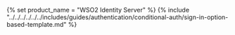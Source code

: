 {% set product_name = "WSO2 Identity Server" %}
{% include "../../../../../../includes/guides/authentication/conditional-auth/sign-in-option-based-template.md" %}